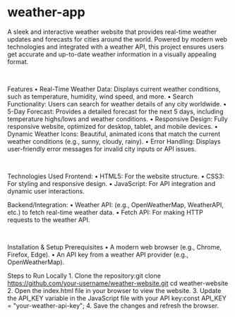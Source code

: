 # weather-app
A sleek and interactive weather website that provides real-time weather updates and forecasts for cities around the world. Powered by modern web technologies and integrated with a weather API, this project ensures users get accurate and up-to-date weather information in a visually appealing format.

  	  

Features
	•	Real-Time Weather Data: Displays current weather conditions, such as temperature, humidity, wind speed, and more.
	•	Search Functionality: Users can search for weather details of any city worldwide.
	•	5-Day Forecast: Provides a detailed forecast for the next 5 days, including temperature highs/lows and weather conditions.
	•	Responsive Design: Fully responsive website, optimized for desktop, tablet, and mobile devices.
	•	Dynamic Weather Icons: Beautiful, animated icons that match the current weather conditions (e.g., sunny, cloudy, rainy).
	•	Error Handling: Displays user-friendly error messages for invalid city inputs or API issues.


  	  

Technologies Used
Frontend:
	•	HTML5: For the website structure.
	•	CSS3: For styling and responsive design.
	•	JavaScript: For API integration and dynamic user interactions.

Backend/Integration:
	•	Weather API: (e.g., OpenWeatherMap, WeatherAPI, etc.) to fetch real-time weather data.
	•	Fetch API: For making HTTP requests to the weather API.


  	  

Installation & Setup
Prerequisites
	•	A modern web browser (e.g., Chrome, Firefox, Edge).
	•	An API key from a weather API provider (e.g., OpenWeatherMap).

Steps to Run Locally
	1.	Clone the repository:git clone https://github.com/your-username/weather-website.git
		cd weather-website
	2.	Open the index.html file in your browser to view the website.
	3.	Update the API_KEY variable in the JavaScript file with your API key:const API_KEY = "your-weather-api-key";
	4.	Save the changes and refresh the browser.
